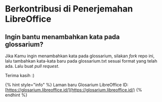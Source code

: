 # Berkontribusi di Penerjemahan LibreOffice

## Ingin bantu menambahkan kata pada glossarium?

Jika Kamu ingin menambahkan kata pada glossarium, silakan _fork_ repo ini, lalu tambahkan kata-kata baru pada glossarium.txt sesuai format yang telah ada. Lalu buat _pull request_.

Terima kasih :\)

{% hint style="info" %}
Laman baru Glosarium LibreOffice ID: [https://glosarium.libreoffice.id/](https://glosarium.libreoffice.id/)
{% endhint %}

